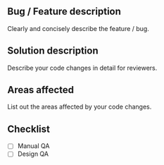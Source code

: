 ## Bug / Feature description

Clearly and concisely describe the feature / bug.

## Solution description

Describe your code changes in detail for reviewers.

## Areas affected

List out the areas affected by your code changes.

## Checklist

- [ ] Manual QA
- [ ] Design QA
